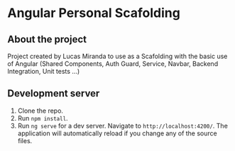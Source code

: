 # Angular Personal Scafolding

## About the project
Project created by Lucas Miranda to use as a Scafolding with the basic use of Angular (Shared Components, Auth Guard, Service, Navbar, Backend Integration, Unit tests ...)
## Development server

1. Clone the repo.
2. Run `npm install`.
3. Run `ng serve` for a dev server. Navigate to `http://localhost:4200/`. The application will automatically reload if you change any of the source files.

